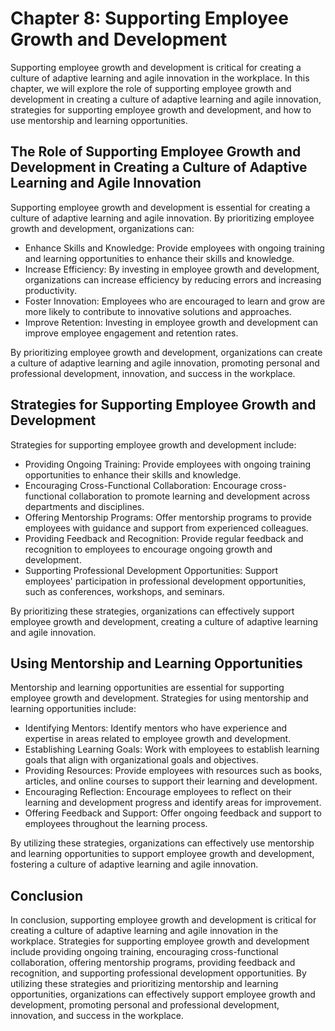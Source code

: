 Chapter 8: Supporting Employee Growth and Development
=====================================================

Supporting employee growth and development is critical for creating a culture of adaptive learning and agile innovation in the workplace. In this chapter, we will explore the role of supporting employee growth and development in creating a culture of adaptive learning and agile innovation, strategies for supporting employee growth and development, and how to use mentorship and learning opportunities.

The Role of Supporting Employee Growth and Development in Creating a Culture of Adaptive Learning and Agile Innovation
----------------------------------------------------------------------------------------------------------------------

Supporting employee growth and development is essential for creating a culture of adaptive learning and agile innovation. By prioritizing employee growth and development, organizations can:

* Enhance Skills and Knowledge: Provide employees with ongoing training and learning opportunities to enhance their skills and knowledge.
* Increase Efficiency: By investing in employee growth and development, organizations can increase efficiency by reducing errors and increasing productivity.
* Foster Innovation: Employees who are encouraged to learn and grow are more likely to contribute to innovative solutions and approaches.
* Improve Retention: Investing in employee growth and development can improve employee engagement and retention rates.

By prioritizing employee growth and development, organizations can create a culture of adaptive learning and agile innovation, promoting personal and professional development, innovation, and success in the workplace.

Strategies for Supporting Employee Growth and Development
---------------------------------------------------------

Strategies for supporting employee growth and development include:

* Providing Ongoing Training: Provide employees with ongoing training opportunities to enhance their skills and knowledge.
* Encouraging Cross-Functional Collaboration: Encourage cross-functional collaboration to promote learning and development across departments and disciplines.
* Offering Mentorship Programs: Offer mentorship programs to provide employees with guidance and support from experienced colleagues.
* Providing Feedback and Recognition: Provide regular feedback and recognition to employees to encourage ongoing growth and development.
* Supporting Professional Development Opportunities: Support employees' participation in professional development opportunities, such as conferences, workshops, and seminars.

By prioritizing these strategies, organizations can effectively support employee growth and development, creating a culture of adaptive learning and agile innovation.

Using Mentorship and Learning Opportunities
-------------------------------------------

Mentorship and learning opportunities are essential for supporting employee growth and development. Strategies for using mentorship and learning opportunities include:

* Identifying Mentors: Identify mentors who have experience and expertise in areas related to employee growth and development.
* Establishing Learning Goals: Work with employees to establish learning goals that align with organizational goals and objectives.
* Providing Resources: Provide employees with resources such as books, articles, and online courses to support their learning and development.
* Encouraging Reflection: Encourage employees to reflect on their learning and development progress and identify areas for improvement.
* Offering Feedback and Support: Offer ongoing feedback and support to employees throughout the learning process.

By utilizing these strategies, organizations can effectively use mentorship and learning opportunities to support employee growth and development, fostering a culture of adaptive learning and agile innovation.

Conclusion
----------

In conclusion, supporting employee growth and development is critical for creating a culture of adaptive learning and agile innovation in the workplace. Strategies for supporting employee growth and development include providing ongoing training, encouraging cross-functional collaboration, offering mentorship programs, providing feedback and recognition, and supporting professional development opportunities. By utilizing these strategies and prioritizing mentorship and learning opportunities, organizations can effectively support employee growth and development, promoting personal and professional development, innovation, and success in the workplace.
